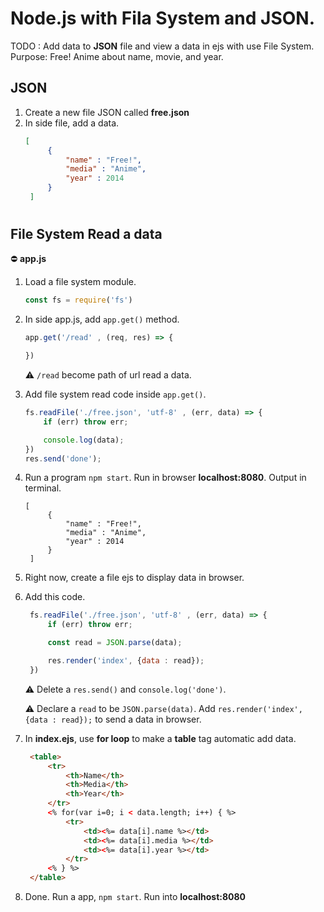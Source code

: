 # Node.js with Fila System and JSON.
TODO : Add data to **JSON** file and view a data in ejs with use File System.
Purpose: Free! Anime about name, movie, and year.

## JSON

1. Create a new file JSON called **free.json**
2. In side file, add a data.
   ```json
   [
        {
            "name" : "Free!",
            "media" : "Anime",
            "year" : 2014
        }
    ]
    ```
#

## File System Read a data

:no_entry: **app.js**

1. Load a file system module.
   
   ```js
   const fs = require('fs')
   ```
2. In side app.js, add `app.get()` method.
   ```js
   app.get('/read' , (req, res) => {

   })
   ```
   :warning: `/read` become path of url read a data.

3. Add file system read code inside `app.get()`.
    ```js
    fs.readFile('./free.json', 'utf-8' , (err, data) => {
        if (err) throw err;

        console.log(data);
    })
    res.send('done');
    ```
4. Run a program `npm start`. Run in browser **localhost:8080**. Output in terminal.
   ```console
   [
        {
            "name" : "Free!",
            "media" : "Anime",
            "year" : 2014
        }
    ]
   ```
5. Right now, create a file ejs to display data in browser.
6. Add this code.
   ```js
    fs.readFile('./free.json', 'utf-8' , (err, data) => {
        if (err) throw err;

        const read = JSON.parse(data);

        res.render('index', {data : read});
    })
    ```
    :warning: Delete a `res.send()` and `console.log('done')`.

    :warning: Declare a `read` to be `JSON.parse(data)`. Add `res.render('index', {data : read});` to send a data in browser.
7. In **index.ejs**, use **for loop** to make a **table** tag automatic add data.
   ```html 
    <table>
        <tr>
            <th>Name</th>
            <th>Media</th>
            <th>Year</th>
        </tr>
        <% for(var i=0; i < data.length; i++) { %>
            <tr>
                <td><%= data[i].name %></td>
                <td><%= data[i].media %></td>
                <td><%= data[i].year %></td>
            </tr>
        <% } %>
    </table>
    ```
8. Done. Run a app, `npm start`. Run into **localhost:8080**





